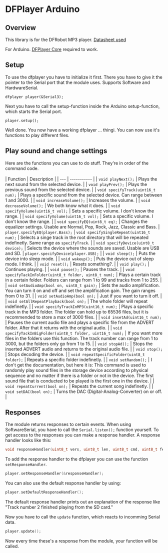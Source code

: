 # DFPlayer Arduino
## Overview
This library is for the DFRobot MP3 player. [Datasheet used](http://www.robotsforfun.com/datasheets/DFPlayer.pdf)

For Arduino.
[DFPlayer Core](https://github.com/fabianhofmann03/DFPlayerCore) required to work.

## Setup

To use the dfplayer you have to initialize it first. There you have to give it the pointer to the Serial port that the module uses. Supports Software and HardwareSerial.
```
dfplayer player(&Serial3);
```

Next you have to call the setup-function inside the Arduino setup-function, which starts the Serial port.
```
player.setup();
```

Well done. You now have a working dfplayer ... thingi. You can now use it's functions to play different files.

## Play sound and change settings

Here are the functions you can use to do stuff. They're in order of the command code.
<br><br>
| Function | Description |
| --- | ----------- |
| `void playNext();` | Plays the next sound from the selected device. |
| `void playPrev();` | Plays the previous sound from the selected device. |
| `void specifyTrack(uint16_t num);` | Plays a specific sound from the selected device. Can range between 1 and 3000. |
| `void increaseVolume();` | Increases the volume. |
| `void decreaseVolume();` | We both know what it does. |
| `void specifyVolume(uint16_t vol);` | Sets a specific volume. I don't know the range. |
| `void specifyVolume(uint16_t vol);` | Sets a specific volume. I don't know the range. |
| `void specifyEQ(uint8_t eq);` | Changes the equalizer settings. Usable are Normal, Pop, Rock, Jazz, Classic and Bass. | `player.specifyEQ(player.Bass);`
| `void specifySingleRepeat(uint16_t num);` | Selects a singe track in the root directory that will be repeated indefinetly. Same range as `specifyTrack`. |
| `void specifyDevice(uint8_t device);` | Selects the device where the sounds are saved. Usable are USB and SD. | `player.specifyDevice(player.USB);` |
| `void sleep();` | Puts the device into sleep mode. |
| `void wakeup();` | Puts the device out of sleep mode. I think. |
| `void reset();` | Resets something?. |
| `void play();` | Continues playing. |
| `void pause();` | Pauses the track. |
| `void specifyTackInFolder(uint8_t folder, uint8_t num);` | Plays a certain track in a certain folder. Folders can range from 1 to 99 and tracks from 1 to 255. |
| `void setAudioAmp(bool on, uint8_t gain);` | Sets the audio amplification. You can turn it on and off and set the amplification gain. The gain ranges from 0 to 31. |
| `void setAudioAmp(bool on);` | Just if you want to turn it off. |
| `void setAllRepeatPlayback(bool on);` | The whole folder will repeat indefinetly. |
| `void specifyTrackInMP3(uint16_t num);` | Plays a specific track in the MP3 folder. The folder can hold up to 65536 files, but it is recommended to store a max of 3000 files. |
| `void insetAd(uint16_t num);` | Pauses the current audio file and plays a specific file from the ADVERT folder. After that it returns with the original audio. |
| `void specifyTackInBigFolder(uint8_t folder, uint16_t num);` | If you want more files in the folders use this function. The track number can range from 1 to 3000, but the folders only go from 1 to 15. |
| `void stopAd();` | Stops the inserted ADVERT audio and returns to the original audio file. |
| `void stop();` | Stops decoding the device. |
| `void repeatSpecificFolder(uint8_t folder);` | Repeats a specific folder indefinetly. |
| `void setRandom();` | I don't get the documentation, but here it is: This command is used to randomly play sound files in the storage device according to physical sequence and no matter if there is a folder or not in the device. The first sound file that is conducted to be played is the first one in the device. |
| `void repeatCurrent(bool on);` | Repeats the current song indefinetly. |
| `void setDAC(bool on);` | Turns the DAC (Digital-Analog-Converter) on or off. |

## Responses

The module returns responses to certain events. When using SoftwareSerial, you have to call the `Serial.listen();` function yourself.
To get access to the responses you can make a response handler. A response handler looks like this:
```cpp
void responseHandler(uint8_t vers, uint8_t len, uint8_t cmd, uint8_t feedb, uint16_t param);
```

To add the response handler to the dfplayer you can use the function `setResponseHandler`.
```cpp
player.setResponseHandler(&responseHandler);
```
You can also use the default response handler by using:
```cpp
player.setDefaultResponseHandler();
```
The default response handler prints out an explanation of the response like "Track number 2 finished playing from the SD card." 
<br>

Now you have to call the `update` function, which reacts to incomming Serial data.
```cpp
player.update();
```
Now every time these's a response from the module, your function will be called.
